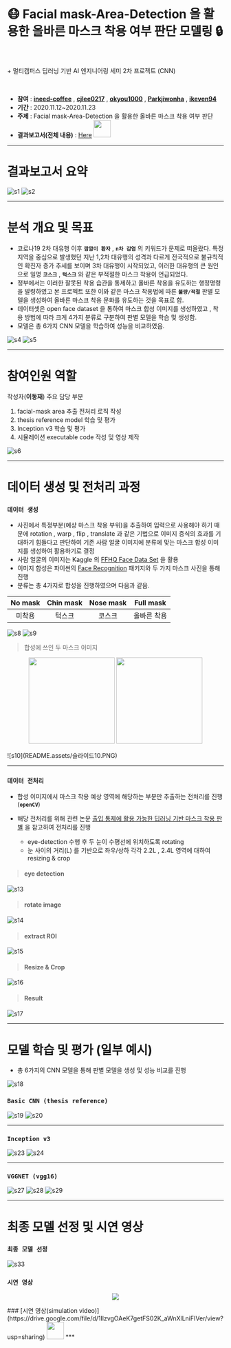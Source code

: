 # :mask: Facial mask-Area-Detection 을 활용한 올바른 마스크 착용 여부 판단 모델링 :lock: ​   

\+ 멀티캠퍼스 딥러닝 기반 AI 엔지니어링 세미 2차 프로젝트 (CNN)

​	

- __참여__ : [__ineed-coffee__](https://github.com/ineed-coffee) ,  [__cjlee0217__](https://github.com/cjlee0217) , [__okyou1000__](https://github.com/okyou1000) , [__Parkjiwonha__](https://github.com/Parkjiwonha) , [__ikeven94__](https://github.com/ikeven94) 
- __기간__ : 2020.11.12~2020.11.23
- __주제__ : Facial mask-Area-Detection 을 활용한 올바른 마스크 착용 여부 판단
- __결과보고서(전체 내용)__ :   [Here](https://drive.google.com/file/d/1-IWaciQrFbH6eN0UEdoTkQCWkAuaM9o2/view?usp=sharing) <a><img src="https://media.giphy.com/media/mFknMI76h9WHmuukXw/giphy.gif" width="40px"></a> 

***
# 결과보고서 요약

![s1](README.assets/슬라이드1.PNG) 
![s2](README.assets/슬라이드2.PNG) 
***
# 분석 개요 및 목표

- 코로나19 2차 대유행 이후 __`깜깜이 환자`__ , __`n차 감염`__ 의 키워드가 문제로 떠올랐다. 특정 지역을 중심으로 발생했던 지난 1,2차 대유행의 성격과 다르게 전국적으로 불규칙적인 확진자 증가 추세를 보이며 3차 대유행이 시작되었고, 이러한 대유행의 큰 원인으로 일명 __`코스크`__ , __`턱스크`__ 와 같은 부적절한 마스크 착용이 언급되었다.
- 정부에서는 이러한 잘못된 착용 습관을 통제하고 올바른 착용을 유도하는 행정명령을 발령하였고 본 프로젝트 또한 이와 같은 마스크 착용법에 따른 __`불량/적절`__ 판별 모델을 생성하여 올바른 마스크 착용 문화를 유도하는 것을 목표로 함.
- 데이터셋은 open face dataset 을 통하여 마스크 합성 이미지를 생성하였고 , 착용 방법에 따라 크게 4가지 분류로 구분하여 판별 모델을 학습 및 생성함. 
- 모델은 총 6가지 CNN 모델을 학습하여 성능을 비교하였음.

![s4](README.assets/슬라이드4.PNG) 
![s5](README.assets/슬라이드5.PNG) 

***
# 참여인원 역할
작성자(__이동재__) 주요 담당 부분

1. facial-mask area 추출 전처리 로직 작성
2. thesis reference model 학습 및 평가
3. Inception v3 학습 및 평가
4. 시뮬레이션 executable code 작성 및 영상 제작


![s6](README.assets/슬라이드6.PNG) 
***
# 데이터 생성 및 전처리 과정
### `데이터 생성` 
- 사진에서 특정부분(예상 마스크 착용 부위)을 추출하여 입력으로 사용해야 하기 때문에 rotation , warp , flip , translate 과 같은 기법으로 이미지 증식의 효과를 기대하기 힘들다고 판단하여 기존 사람 얼굴 이미지에 분류에 맞는 마스크 합성 이미지를 생성하여 활용하기로 결정
- 사람 얼굴의 이미지는 Kaggle 의 [FFHQ Face Data Set](https://www.kaggle.com/greatgamedota/ffhq-face-data-set) 을 활용
- 이미지 합성은 파이썬의 [Face Recognition](https://pypi.org/project/face-recognition/) 패키지와 두 가지 마스크 사진을 통해 진행
- 분류는 총 4가지로 합성을 진행하였으며 다음과 같음.

| No mask | Chin mask | Nose mask |  Full mask  |
| :-----: | :-------: | :-------: | :---------: |
| 미착용  |  턱스크   |  코스크   | 올바른 착용 |

![s8](README.assets/슬라이드8.PNG) 
![s9](README.assets/슬라이드9.PNG) 
> 합성에 쓰인 두 마스크 이미지
<p align="center">
<img src="README.assets/코스크.png"  width="200" />
<img src="README.assets/턱스크.png"  width="200" />
</p>
![s10](README.assets/슬라이드10.PNG) 

***
### `데이터 전처리` 
- 합성 이미지에서 마스크 착용 예상 영역에 해당하는 부분만 추출하는 전처리를 진행 (__`openCV`__) 

- 해당 전처리를 위해 관련 논문 [출입 통제에 활용 가능한 딥러닝 기반 마스크 착용 판별](https://www.dbpia.co.kr/Journal/articleDetail?nodeId=NODE09807081) 을 참고하여 전처리를 진행

  - eye-detection 수행 후 두 눈이 수평선에 위치하도록 rotating
  - 눈 사이의 거리(L) 를 기반으로 좌우/상하 각각 2.2L , 2.4L 영역에 대하여 resizing & crop

> #### eye detection

![s13](README.assets/슬라이드13.PNG) 

> #### rotate image

![s14](README.assets/슬라이드14.PNG) 

> #### extract ROI 

![s15](README.assets/슬라이드15.PNG) 
> #### Resize & Crop

![s16](README.assets/슬라이드16.PNG) 
> #### Result

![s17](README.assets/슬라이드17.PNG) 

***
# 모델 학습 및 평가 (일부 예시)

- 총 6가지의 CNN 모델을 통해 판별 모델을 생성 및 성능 비교를 진행

![s18](README.assets/슬라이드18.PNG) 

### `Basic CNN (thesis reference)` 
![s19](README.assets/슬라이드19.PNG) 
![s20](README.assets/슬라이드20.PNG) 

***
### `Inception v3` 
![s23](README.assets/슬라이드23.PNG) 
![s24](README.assets/슬라이드24.PNG) 

***
### `VGGNET (vgg16)` 
![s27](README.assets/슬라이드27.PNG) 
![s28](README.assets/슬라이드28.PNG) 
![s29](README.assets/슬라이드29.PNG) 

***
# 최종 모델 선정 및 시연 영상
### `최종 모델 선정`  

![s33](README.assets/슬라이드33.PNG) 

### `시연 영상` 
<p align="center">
<img src="README.assets/simulation.gif"/>
</p>
### [시연 영상(simulation video)](https://drive.google.com/file/d/1IlzvgOAeK7getFS02K_aWnXlLniFIVer/view?usp=sharing) <a><img src="https://media.giphy.com/media/mFknMI76h9WHmuukXw/giphy.gif" width="40px"></a> 
***


